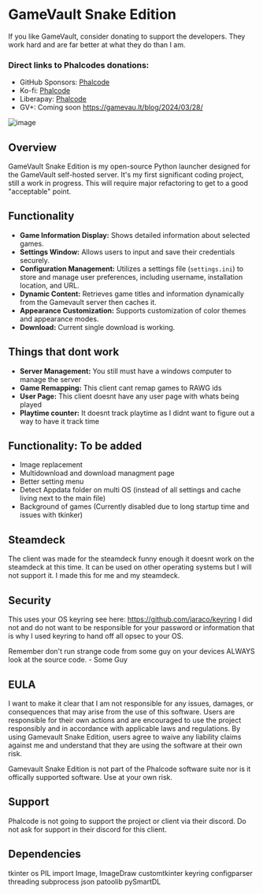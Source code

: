 # GameVault Snake Edition

If you like GameVault, consider donating to support the developers. They work hard and are far better at what they do than I am.

### Direct links to Phalcodes donations:
- GitHub Sponsors: [Phalcode](https://github.com/sponsors/Phalcode)
- Ko-fi: [Phalcode](https://ko-fi.com/phalcode)
- Liberapay: [Phalcode](https://liberapay.com/phalcode)
- GV+: Coming soon https://gamevau.lt/blog/2024/03/28/


![image](https://github.com/Toylerrr/GameVault-Snake-Edition/assets/4400902/a63a0cc6-fd5a-4e1a-bd59-6dc6c4cb6866)


## Overview
GameVault Snake Edition is my open-source Python launcher designed for the GameVault self-hosted server. It's my first significant coding project, still a work in progress. This will require major refactoring to get to a good "acceptable" point. 


## Functionality
- **Game Information Display:** Shows detailed information about selected games.
- **Settings Window:** Allows users to input and save their credentials securely.
- **Configuration Management:** Utilizes a settings file (`settings.ini`) to store and manage user preferences, including username, installation location, and URL.
- **Dynamic Content:** Retrieves game titles and information dynamically from the Gamevault server then caches it. 
- **Appearance Customization:** Supports customization of color themes and appearance modes.
- **Download:** Current single download is working.

## Things that dont work
- **Server Management:** You still must have a windows computer to manage the server
- **Game Remapping:** This client cant remap games to RAWG ids
- **User Page:** This client doesnt have any user page with whats being played
- **Playtime counter:** It doesnt track playtime as I didnt want to figure out a way to have it track time


## Functionality: To be added
- Image replacement 
- Multidownload and download managment page
- Better setting menu
- Detect Appdata folder on multi OS (instead of all settings and cache living next to the main file)
- Background of games (Currently disabled due to long startup time and issues with tkinker)


## Steamdeck
The client was made for the steamdeck funny enough it doesnt work on the steamdeck at this time. It can be used on other operating systems but I will not support it. I made this for me and my steamdeck.

## Security
This uses your OS keyring see here: https://github.com/jaraco/keyring
I did not and do not want to be responsible for your password or information that is why I used keyring to hand off all opsec to your OS. 

Remember don't run strange code from some guy on your devices ALWAYS look at the source code. - Some Guy

## EULA
I want to make it clear that I am not responsible for any issues, damages, or consequences that may arise from the use of this software. Users are responsible for their own actions and are encouraged to use the project responsibly and in accordance with applicable laws and regulations. By using Gamevault Snake Edition, users agree to waive any liability claims against me and understand that they are using the software at their own risk.

Gamevault Snake Edition is not part of the Phalcode software suite nor is it offically supported software. Use at your own risk.

## Support
Phalcode is not going to support the project or client via their discord. Do not ask for support in their discord for this client.

## Dependencies
tkinter
os
PIL import Image, ImageDraw
customtkinter
keyring
configparser
threading
subprocess
json
patoolib
pySmartDL
